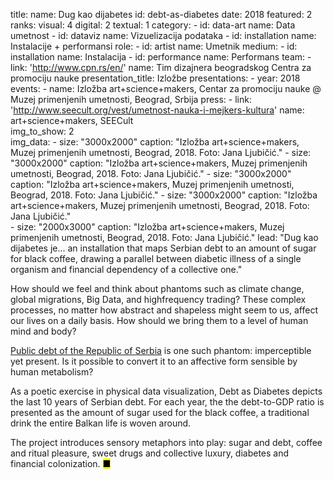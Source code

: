 title: 
    name: Dug kao dijabetes
id: debt-as-diabetes
date: 2018
featured: 2
ranks:
    visual: 4
    digital: 2
    textual: 1
category: 
    - id: data-art
      name: Data umetnost
    - id: dataviz
      name: Vizuelizacija podataka
    - id: installation
      name: Instalacije + performansi
role:
    - id: artist
      name: Umetnik
medium:
    - id: installation
      name: Instalacija
    - id: performance
      name: Performans
team:
    - link: 'http://www.cpn.rs/en/'
      name: Tim dizajnera beogradskog Centra za promociju nauke 
presentation_title: Izložbe
presentations:
    - year: 2018
      events:
        - name: Izložba art+science+makers, Centar za promociju nauke @ Muzej primenjenih umetnosti, Beograd, Srbija
press:
    - link: 'http://www.seecult.org/vest/umetnost-nauka-i-mejkers-kultura'
      name: art+science+makers, SEECult  
img_to_show: 2       
img_data:
    - size: "3000x2000"
      caption: "Izložba art+science+makers, Muzej primenjenih umetnosti, Beograd, 2018. Foto: Jana Ljubičić."
    - size: "3000x2000"
      caption: "Izložba art+science+makers, Muzej primenjenih umetnosti, Beograd, 2018. Foto: Jana Ljubičić."
    - size: "3000x2000"
      caption: "Izložba art+science+makers, Muzej primenjenih umetnosti, Beograd, 2018. Foto: Jana Ljubičić."
    - size: "3000x2000"
      caption: "Izložba art+science+makers, Muzej primenjenih umetnosti, Beograd, 2018. Foto: Jana Ljubičić."       
    - size: "2000x3000"
      caption: "Izložba art+science+makers, Muzej primenjenih umetnosti, Beograd, 2018. Foto: Jana Ljubičić."
lead: "Dug kao dijabetes je... an installation that maps Serbian debt to an amount of sugar for black coffee, drawing a parallel between diabetic illness of a single organism and financial dependency of a collective one."

How should we feel and think about phantoms such as climate change, global migrations, Big Data, and highfrequency trading? These complex processes, no matter how abstract and shapeless might seem to us, affect our lives on a daily basis. How should we bring them to a level of human mind and body?  

<a href='http://www.javnidug.gov.rs/eng/default.asp' target="_blank">Public debt of the Republic of Serbia</a> is one such phantom: imperceptible yet present. Is it possible to convert it to an affective form sensible by human metabolism? 

As a poetic exercise in physical data visualization, Debt as Diabetes depicts the last 10 years of Serbian debt. For each year, the the debt-to-GDP ratio is presented as the amount of sugar used for the black coffee, a traditional drink the entire Balkan life is woven around. 

The project introduces sensory metaphors into play: sugar and debt, coffee and ritual pleasure, sweet drugs and collective luxury, diabetes and financial colonization. <mark>&#9632;</mark>